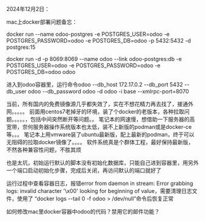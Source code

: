 2024年12月2日：


mac上docker部署问题备忘：

docker run --name odoo-postgres -e POSTGRES_USER=odoo -e POSTGRES_PASSWORD=odoo -e POSTGRES_DB=odoo -p 5432:5432 -d postgres:15


docker run -d -p 8069:8069 --name odoo --link odoo-postgres:db -e POSTGRES_USER=odoo -e POSTGRES_PASSWORD=odoo -e POSTGRES_DB=odoo odoo 

进入到odoo容器里，运行命令odoo --db_host 172.17.0.2 --db_port 5432 --db_user odoo --db_password odoo -d odoo -i base --xmlrpc-port=8070




当前，所有国内的免费镜像源几乎都失效了，实在不想花精力再去找了，接通外网。。。。。
前面用centos7老掉牙的环境，装了个docker的老版本，各种拉取问题。。。。。，包括中间突然断开等问题。。
笔记本的网速慢，想借助一下服务器的高宽带，奈何服务器操作系统版本也太低，装不上新版的podman或是docker-ce等。。。
笔记本上用vmware装了ubuntu最新版，配上最新的podman，终于可以无阻碍的拉取docker镜像了。。。。
软件系统真是个群体工程，最好保持最新版，不然各种兼容性问题，不胜其烦

也是太坑，初始运行默认的脚本没有初始化数据库，只能自己进到容器里，用另外一个端口启动初始化步骤，完成后关闭，再访问默认的端口就好了

运行过程中查看容器日志，报错error from daemon in stream: Error grabbing logs: invalid character '\x00' looking for beginning of value，需要清理日志文件，使用了
“docker logs --tail 0 -f odoo > /dev/null”命令后恢复正常


如何修改mac里docker容器中odoo的代码？禁用它的邮件功能？


